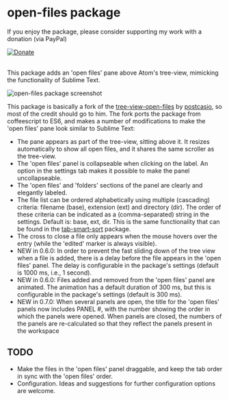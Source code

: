 # open-files package

 If you enjoy the package, please consider supporting my work with a donation (via PayPal)

 [![Donate](https://www.paypalobjects.com/en_US/i/btn/btn_donate_LG.gif)](https://www.paypal.com/cgi-bin/webscr?cmd=_donations&business=E3F3UUCGY65RC&lc=US&item_name=%27Open%20Files%27%20Atom%20package&currency_code=USD&bn=PP%2dDonationsBF%3abtn_donate_LG%2egif%3aNonHosted)

<br>
This package adds an 'open files' pane above Atom's tree-view, mimicking the functionality of Sublime Text.

![open-files package screenshot](https://cloud.githubusercontent.com/assets/6955013/19407323/80f193f2-9264-11e6-9efa-9782dcd03e48.png)

This package is basically a fork of the [tree-view-open-files](https://atom.io/packages/tree-view-open-files) by [postcasio](https://github.com/postcasio), so most of the credit should go to him. The fork ports the package from coffeescript to ES6, and makes a number of modifications to make the 'open files' pane look similar to Sublime Text:

* The pane appears as part of the tree-view, sitting above it. It resizes automatically to show all open files, and it shares the same scroller as the tree-view.
* The 'open files' panel is collapseable when clicking on the label. An option in the settings tab makes it possible to make the panel uncollapseable.
* The 'open files' and 'folders' sections of the panel are clearly and elegantly labeled.
* The file list can be ordered alphabetically using multiple (cascading) criteria: filename (base), extension (ext) and directory (dir). The order of these criteria can be indicated as a (comma-separated) string in the settings. Default is: base, ext, dir. This is the same functionality that can be found in the [tab-smart-sort](https://atom.io/packages/tab-smart-sort) package.
* The cross to close a file only appears when the mouse hovers over the entry (while the 'edited' marker is always visible).
* NEW in 0.6.0: In order to prevent the fast sliding down of the tree view when a file is added, there is a delay before the file appears in the 'open files' panel. The delay is configurable in the package's settings (default is 1000 ms, i.e., 1 second).
* NEW in 0.6.0: Files added and removed from the 'open files' panel are animated. The animation has a default duration of 300 ms, but this is configurable in the package's settings (default is 300 ms).
* NEW in 0.7.0: When several panels are open, the title for the 'open files' panels now includes PANEL #, with the number showing the order in which the panels were opened. When panels are closed, the numbers of the panels are re-calculated so that they reflect the panels present in the workspace

## TODO

* Make the files in the 'open files' panel draggable, and keep the tab order in sync with the 'open files' order.
* Configuration. Ideas and suggestions for further configuration options are welcome.
